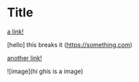 # Title

[a link!](https://something.com)

[hello] this breaks it (https://something.com)

[another link!](some-page.html)

![image](hi ghis is a image)
